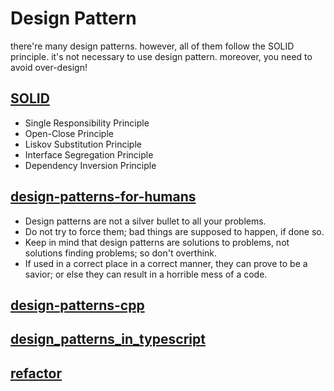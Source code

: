# Design Pattern
there're many design patterns. however, all of them follow the SOLID principle. it's not necessary to use design pattern. moreover, you need to avoid over-design!

## [SOLID](https://medium.com/@f40507777/我該學會solid嗎-4e73887c9156)
- Single Responsibility Principle
- Open-Close Principle
- Liskov Substitution Principle
- Interface Segregation Principle
- Dependency Inversion Principle

## [design-patterns-for-humans](https://github.com/kamranahmedse/design-patterns-for-humans)
- Design patterns are not a silver bullet to all your problems.
- Do not try to force them; bad things are supposed to happen, if done so.
- Keep in mind that design patterns are solutions to problems, not solutions finding problems; so don't overthink.
- If used in a correct place in a correct manner, they can prove to be a savior; or else they can result in a horrible mess of a code.

## [design-patterns-cpp](https://github.com/JakubVojvoda/design-patterns-cpp)

## [design_patterns_in_typescript](https://github.com/torokmark/design_patterns_in_typescript)

## [refactor](https://medium.com/後端新手村/筆記-重構-chapter-1-2-第一個範例-重構原則-ca57a6d40f42)